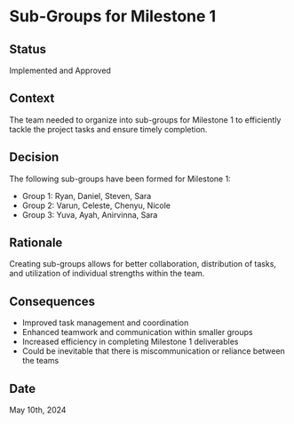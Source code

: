 # Sub-Groups for Milestone 1

## Status
Implemented and Approved

## Context
The team needed to organize into sub-groups for Milestone 1 to efficiently tackle the project tasks and ensure timely completion.

## Decision
The following sub-groups have been formed for Milestone 1:
- Group 1: Ryan, Daniel, Steven, Sara
- Group 2: Varun, Celeste, Chenyu, Nicole
- Group 3: Yuva, Ayah, Anirvinna, Sara

## Rationale
Creating sub-groups allows for better collaboration, distribution of tasks, and utilization of individual strengths within the team. 

## Consequences
- Improved task management and coordination
- Enhanced teamwork and communication within smaller groups
- Increased efficiency in completing Milestone 1 deliverables
- Could be inevitable that there is miscommunication or reliance between the teams

## Date
May 10th, 2024
